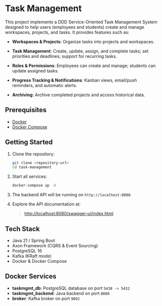 # Task Management

This project implements a DDD Service-Oriented Task Management System designed to help users (employees and students) create and manage workspaces, projects, and tasks. It provides features such as:

* **Workspaces & Projects**: Organize tasks into projects and workspaces.
* **Task Management**: Create, update, assign, and complete tasks; set priorities and deadlines; support for recurring tasks.
* **Roles & Permissions**: Employees can create and manage; students can update assigned tasks.

* **Progress Tracking & Notifications**: Kanban views, email/push reminders, and automatic alerts.
* **Archiving**: Archive completed projects and access historical data.

## Prerequisites

* [Docker](https://www.docker.com/)
* [Docker Compose](https://docs.docker.com/compose/)

## Getting Started

1. Clone the repository:

   ```bash
   git clone <repository-url>
   cd task-management
   ```
2. Start all services:

   ```bash
   docker-compose up -d
   ```
3. The backend API will be running on `http://localhost:8080`.
4. Explore the API documentation at:

   > [http://localhost:8080/swagger-ui/index.html](http://localhost:8080/swagger-ui/index.html)

## Tech Stack

* Java 21 / Spring Boot
* Axon Framework (CQRS & Event Sourcing)
* PostgreSQL 16
* Kafka (KRaft mode)
* Docker & Docker Compose

## Docker Services

* **taskmgmt\_db**: PostgreSQL database on port `5438 -> 5432`
* **taskmgmt\_backend**: Java backend on port `8080`
* **broker**: Kafka broker on port `9092`
